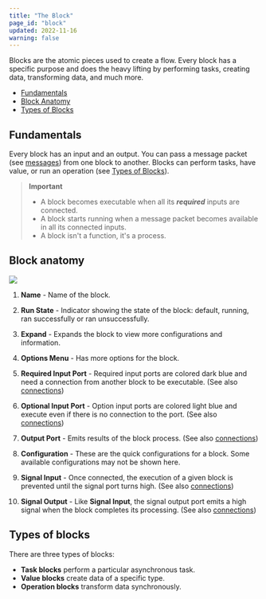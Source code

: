 ```yaml
---
title: "The Block"
page_id: "block"
updated: 2022-11-16
warning: false
---
```


Blocks are the atomic pieces used to create a flow. Every block has a specific purpose and does the heavy lifting by performing tasks, creating data, transforming data, and much more.

- [Fundamentals](#fundamentals)
- [Block Anatomy](#block-anatomy)
- [Types of Blocks](#types-of-blocks)

## Fundamentals

Every block has an input and an output. You can pass a message packet (see [messages](./messages.md)) from one block to another. Blocks can perform tasks, have value, or run an operation (see [Types of Blocks](#types-of-blocks)).

> **Important**
>
> - A block becomes executable when all its **_required_** inputs are connected.
> - A block starts running when a message packet becomes available in all its connected inputs.
> - A block isn't a function, it's a process.

## Block anatomy

![](https://assets.postman.com/postman-labs-docs/block/block-anatomy.svg)

1. **Name** - Name of the block.

2. **Run State** - Indicator showing the state of the block: default, running, ran successfully or ran unsuccessfully.

3. **Expand** - Expands the block to view more configurations and information.

4. **Options Menu** - Has more options for the block.

5. **Required Input Port** - Required input ports are colored dark blue and need a connection from another block to be executable. (See also [connections](./connections/))

6. **Optional Input Port** - Option input ports are colored light blue and execute even if there is no connection to the port. (See also [connections](./connections/))

7. **Output Port** - Emits results of the block process. (See also [connections](./connections/))

8. **Configuration** - These are the quick configurations for a block. Some available configurations may not be shown here.

9. **Signal Input** - Once connected, the execution of a given block is prevented until the signal port turns high. (See also [connections](./connections/))

10. **Signal Output** - Like **Signal Input**, the signal output port emits a high signal when the block completes its processing. (See also [connections](./connections/))

## Types of blocks

There are three types of blocks:

- **Task blocks** perform a particular asynchronous task.
- **Value blocks** create data of a specific type.
- **Operation blocks** transform data synchronously.

